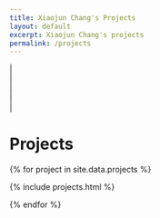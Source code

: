 ```yaml
---
title: Xiaojun Chang's Projects
layout: default
excerpt: Xiaojun Chang's projects
permalink: /projects
---
```


| <a href="mailto:cxj273#gmail.com" target="_blank" style="text-align:center; display:block"><i class="fa fa-envelope ai-3x"></i></a> | <a href="{{ site.google_scholar_url }}" target="_blank" style="text-align:center; display:block"><i class="fa fa-google ai-3x"></i></a> | <a href="https://linkedin.com/in/{{ site.linkedin_username }}" target="_blank" style="text-align:center; display:block"><i class="fa fa-linkedin ai-3x"></i></a> | <a href="https://research.monash.edu/en/persons/xiaojun-chang" target="_blank" style="text-align:center; display:block"><i class="fa fa-graduation-cap ai-3x"></i></a> |
  
# Projects

{% for project in site.data.projects %}

{% include projects.html %}

{% endfor %}
